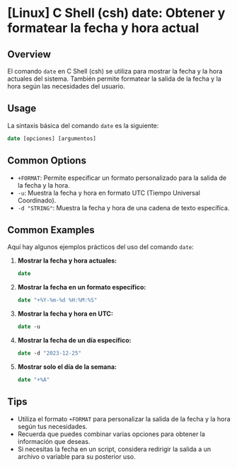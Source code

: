 # [Linux] C Shell (csh) date: Obtener y formatear la fecha y hora actual

## Overview
El comando `date` en C Shell (csh) se utiliza para mostrar la fecha y la hora actuales del sistema. También permite formatear la salida de la fecha y la hora según las necesidades del usuario.

## Usage
La sintaxis básica del comando `date` es la siguiente:

```csh
date [opciones] [argumentos]
```

## Common Options
- `+FORMAT`: Permite especificar un formato personalizado para la salida de la fecha y la hora.
- `-u`: Muestra la fecha y hora en formato UTC (Tiempo Universal Coordinado).
- `-d "STRING"`: Muestra la fecha y hora de una cadena de texto específica.

## Common Examples
Aquí hay algunos ejemplos prácticos del uso del comando `date`:

1. **Mostrar la fecha y hora actuales:**
   ```csh
   date
   ```

2. **Mostrar la fecha en un formato específico:**
   ```csh
   date "+%Y-%m-%d %H:%M:%S"
   ```

3. **Mostrar la fecha y hora en UTC:**
   ```csh
   date -u
   ```

4. **Mostrar la fecha de un día específico:**
   ```csh
   date -d "2023-12-25"
   ```

5. **Mostrar solo el día de la semana:**
   ```csh
   date "+%A"
   ```

## Tips
- Utiliza el formato `+FORMAT` para personalizar la salida de la fecha y la hora según tus necesidades.
- Recuerda que puedes combinar varias opciones para obtener la información que deseas.
- Si necesitas la fecha en un script, considera redirigir la salida a un archivo o variable para su posterior uso.